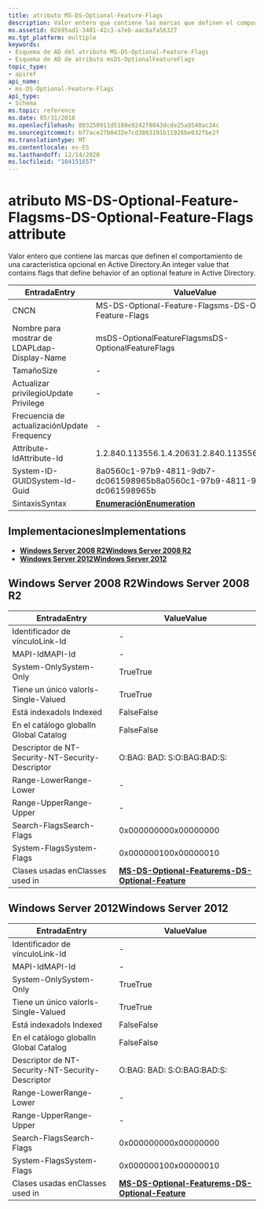 ```yaml
---
title: atributo MS-DS-Optional-Feature-Flags
description: Valor entero que contiene las marcas que definen el comportamiento de una característica opcional en Active Directory.
ms.assetid: 02695ad1-3401-42c3-a7eb-aac8afa56327
ms.tgt_platform: multiple
keywords:
- Esquema de AD del atributo MS-DS-Optional-Feature-Flags
- Esquema de AD de atributo msDS-OptionalFeatureFlags
topic_type:
- apiref
api_name:
- ms-DS-Optional-Feature-Flags
api_type:
- Schema
ms.topic: reference
ms.date: 05/31/2018
ms.openlocfilehash: 803250911d5180e9242f8043dcde25a9548ac34c
ms.sourcegitcommit: b77ace27b0432e7cd3863191b11926be032fbe2f
ms.translationtype: MT
ms.contentlocale: es-ES
ms.lasthandoff: 12/14/2020
ms.locfileid: "104151657"
---
```

# <a name="ms-ds-optional-feature-flags-attribute"></a><span data-ttu-id="b1554-105">atributo MS-DS-Optional-Feature-Flags</span><span class="sxs-lookup"><span data-stu-id="b1554-105">ms-DS-Optional-Feature-Flags attribute</span></span>

<span data-ttu-id="b1554-106">Valor entero que contiene las marcas que definen el comportamiento de una característica opcional en Active Directory.</span><span class="sxs-lookup"><span data-stu-id="b1554-106">An integer value that contains flags that define behavior of an optional feature in Active Directory.</span></span>



| <span data-ttu-id="b1554-107">Entrada</span><span class="sxs-lookup"><span data-stu-id="b1554-107">Entry</span></span> | <span data-ttu-id="b1554-108">Value</span><span class="sxs-lookup"><span data-stu-id="b1554-108">Value</span></span> |
|-------------------|--------------------------------------|
| <span data-ttu-id="b1554-109">CN</span><span class="sxs-lookup"><span data-stu-id="b1554-109">CN</span></span>                | <span data-ttu-id="b1554-110">MS-DS-Optional-Feature-Flags</span><span class="sxs-lookup"><span data-stu-id="b1554-110">ms-DS-Optional-Feature-Flags</span></span>         |
| <span data-ttu-id="b1554-111">Nombre para mostrar de LDAP</span><span class="sxs-lookup"><span data-stu-id="b1554-111">Ldap-Display-Name</span></span> | <span data-ttu-id="b1554-112">msDS-OptionalFeatureFlags</span><span class="sxs-lookup"><span data-stu-id="b1554-112">msDS-OptionalFeatureFlags</span></span>            |
| <span data-ttu-id="b1554-113">Tamaño</span><span class="sxs-lookup"><span data-stu-id="b1554-113">Size</span></span>              | \-                                   |
| <span data-ttu-id="b1554-114">Actualizar privilegio</span><span class="sxs-lookup"><span data-stu-id="b1554-114">Update Privilege</span></span>  | \-                                   |
| <span data-ttu-id="b1554-115">Frecuencia de actualización</span><span class="sxs-lookup"><span data-stu-id="b1554-115">Update Frequency</span></span>  | \-                                   |
| <span data-ttu-id="b1554-116">Attribute-Id</span><span class="sxs-lookup"><span data-stu-id="b1554-116">Attribute-Id</span></span>      | <span data-ttu-id="b1554-117">1.2.840.113556.1.4.2063</span><span class="sxs-lookup"><span data-stu-id="b1554-117">1.2.840.113556.1.4.2063</span></span>              |
| <span data-ttu-id="b1554-118">System-ID-GUID</span><span class="sxs-lookup"><span data-stu-id="b1554-118">System-Id-Guid</span></span>    | <span data-ttu-id="b1554-119">8a0560c1-97b9-4811-9db7-dc061598965b</span><span class="sxs-lookup"><span data-stu-id="b1554-119">8a0560c1-97b9-4811-9db7-dc061598965b</span></span> |
| <span data-ttu-id="b1554-120">Sintaxis</span><span class="sxs-lookup"><span data-stu-id="b1554-120">Syntax</span></span>            | [<span data-ttu-id="b1554-121">**Enumeración**</span><span class="sxs-lookup"><span data-stu-id="b1554-121">**Enumeration**</span></span>](s-enumeration.md) |



## <a name="implementations"></a><span data-ttu-id="b1554-122">Implementaciones</span><span class="sxs-lookup"><span data-stu-id="b1554-122">Implementations</span></span>

-   [<span data-ttu-id="b1554-123">**Windows Server 2008 R2**</span><span class="sxs-lookup"><span data-stu-id="b1554-123">**Windows Server 2008 R2**</span></span>](#windows-server-2008-r2)
-   [<span data-ttu-id="b1554-124">**Windows Server 2012**</span><span class="sxs-lookup"><span data-stu-id="b1554-124">**Windows Server 2012**</span></span>](#windows-server-2012)

## <a name="windows-server-2008-r2"></a><span data-ttu-id="b1554-125">Windows Server 2008 R2</span><span class="sxs-lookup"><span data-stu-id="b1554-125">Windows Server 2008 R2</span></span>



| <span data-ttu-id="b1554-126">Entrada</span><span class="sxs-lookup"><span data-stu-id="b1554-126">Entry</span></span> | <span data-ttu-id="b1554-127">Value</span><span class="sxs-lookup"><span data-stu-id="b1554-127">Value</span></span> |
|------------------------|---------------------------------------------------------------------|
| <span data-ttu-id="b1554-128">Identificador de vínculo</span><span class="sxs-lookup"><span data-stu-id="b1554-128">Link-Id</span></span>                | \-                                                                  |
| <span data-ttu-id="b1554-129">MAPI-Id</span><span class="sxs-lookup"><span data-stu-id="b1554-129">MAPI-Id</span></span>                | \-                                                                  |
| <span data-ttu-id="b1554-130">System-Only</span><span class="sxs-lookup"><span data-stu-id="b1554-130">System-Only</span></span>            | <span data-ttu-id="b1554-131">True</span><span class="sxs-lookup"><span data-stu-id="b1554-131">True</span></span>                                                                |
| <span data-ttu-id="b1554-132">Tiene un único valor</span><span class="sxs-lookup"><span data-stu-id="b1554-132">Is-Single-Valued</span></span>       | <span data-ttu-id="b1554-133">True</span><span class="sxs-lookup"><span data-stu-id="b1554-133">True</span></span>                                                                |
| <span data-ttu-id="b1554-134">Está indexado</span><span class="sxs-lookup"><span data-stu-id="b1554-134">Is Indexed</span></span>             | <span data-ttu-id="b1554-135">False</span><span class="sxs-lookup"><span data-stu-id="b1554-135">False</span></span>                                                               |
| <span data-ttu-id="b1554-136">En el catálogo global</span><span class="sxs-lookup"><span data-stu-id="b1554-136">In Global Catalog</span></span>      | <span data-ttu-id="b1554-137">False</span><span class="sxs-lookup"><span data-stu-id="b1554-137">False</span></span>                                                               |
| <span data-ttu-id="b1554-138">Descriptor de NT-Security-</span><span class="sxs-lookup"><span data-stu-id="b1554-138">NT-Security-Descriptor</span></span> | <span data-ttu-id="b1554-139">O:BAG: BAD: S:</span><span class="sxs-lookup"><span data-stu-id="b1554-139">O:BAG:BAD:S:</span></span>                                                        |
| <span data-ttu-id="b1554-140">Range-Lower</span><span class="sxs-lookup"><span data-stu-id="b1554-140">Range-Lower</span></span>            | \-                                                                  |
| <span data-ttu-id="b1554-141">Range-Upper</span><span class="sxs-lookup"><span data-stu-id="b1554-141">Range-Upper</span></span>            | \-                                                                  |
| <span data-ttu-id="b1554-142">Search-Flags</span><span class="sxs-lookup"><span data-stu-id="b1554-142">Search-Flags</span></span>           | <span data-ttu-id="b1554-143">0x00000000</span><span class="sxs-lookup"><span data-stu-id="b1554-143">0x00000000</span></span>                                                          |
| <span data-ttu-id="b1554-144">System-Flags</span><span class="sxs-lookup"><span data-stu-id="b1554-144">System-Flags</span></span>           | <span data-ttu-id="b1554-145">0x00000010</span><span class="sxs-lookup"><span data-stu-id="b1554-145">0x00000010</span></span>                                                          |
| <span data-ttu-id="b1554-146">Clases usadas en</span><span class="sxs-lookup"><span data-stu-id="b1554-146">Classes used in</span></span>        | [<span data-ttu-id="b1554-147">**MS-DS-Optional-Feature**</span><span class="sxs-lookup"><span data-stu-id="b1554-147">**ms-DS-Optional-Feature**</span></span>](c-msds-optionalfeature.md)<br/> |



## <a name="windows-server-2012"></a><span data-ttu-id="b1554-148">Windows Server 2012</span><span class="sxs-lookup"><span data-stu-id="b1554-148">Windows Server 2012</span></span>



| <span data-ttu-id="b1554-149">Entrada</span><span class="sxs-lookup"><span data-stu-id="b1554-149">Entry</span></span> | <span data-ttu-id="b1554-150">Value</span><span class="sxs-lookup"><span data-stu-id="b1554-150">Value</span></span> |
|------------------------|---------------------------------------------------------------------|
| <span data-ttu-id="b1554-151">Identificador de vínculo</span><span class="sxs-lookup"><span data-stu-id="b1554-151">Link-Id</span></span>                | \-                                                                  |
| <span data-ttu-id="b1554-152">MAPI-Id</span><span class="sxs-lookup"><span data-stu-id="b1554-152">MAPI-Id</span></span>                | \-                                                                  |
| <span data-ttu-id="b1554-153">System-Only</span><span class="sxs-lookup"><span data-stu-id="b1554-153">System-Only</span></span>            | <span data-ttu-id="b1554-154">True</span><span class="sxs-lookup"><span data-stu-id="b1554-154">True</span></span>                                                                |
| <span data-ttu-id="b1554-155">Tiene un único valor</span><span class="sxs-lookup"><span data-stu-id="b1554-155">Is-Single-Valued</span></span>       | <span data-ttu-id="b1554-156">True</span><span class="sxs-lookup"><span data-stu-id="b1554-156">True</span></span>                                                                |
| <span data-ttu-id="b1554-157">Está indexado</span><span class="sxs-lookup"><span data-stu-id="b1554-157">Is Indexed</span></span>             | <span data-ttu-id="b1554-158">False</span><span class="sxs-lookup"><span data-stu-id="b1554-158">False</span></span>                                                               |
| <span data-ttu-id="b1554-159">En el catálogo global</span><span class="sxs-lookup"><span data-stu-id="b1554-159">In Global Catalog</span></span>      | <span data-ttu-id="b1554-160">False</span><span class="sxs-lookup"><span data-stu-id="b1554-160">False</span></span>                                                               |
| <span data-ttu-id="b1554-161">Descriptor de NT-Security-</span><span class="sxs-lookup"><span data-stu-id="b1554-161">NT-Security-Descriptor</span></span> | <span data-ttu-id="b1554-162">O:BAG: BAD: S:</span><span class="sxs-lookup"><span data-stu-id="b1554-162">O:BAG:BAD:S:</span></span>                                                        |
| <span data-ttu-id="b1554-163">Range-Lower</span><span class="sxs-lookup"><span data-stu-id="b1554-163">Range-Lower</span></span>            | \-                                                                  |
| <span data-ttu-id="b1554-164">Range-Upper</span><span class="sxs-lookup"><span data-stu-id="b1554-164">Range-Upper</span></span>            | \-                                                                  |
| <span data-ttu-id="b1554-165">Search-Flags</span><span class="sxs-lookup"><span data-stu-id="b1554-165">Search-Flags</span></span>           | <span data-ttu-id="b1554-166">0x00000000</span><span class="sxs-lookup"><span data-stu-id="b1554-166">0x00000000</span></span>                                                          |
| <span data-ttu-id="b1554-167">System-Flags</span><span class="sxs-lookup"><span data-stu-id="b1554-167">System-Flags</span></span>           | <span data-ttu-id="b1554-168">0x00000010</span><span class="sxs-lookup"><span data-stu-id="b1554-168">0x00000010</span></span>                                                          |
| <span data-ttu-id="b1554-169">Clases usadas en</span><span class="sxs-lookup"><span data-stu-id="b1554-169">Classes used in</span></span>        | [<span data-ttu-id="b1554-170">**MS-DS-Optional-Feature**</span><span class="sxs-lookup"><span data-stu-id="b1554-170">**ms-DS-Optional-Feature**</span></span>](c-msds-optionalfeature.md)<br/> |



 

 





